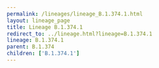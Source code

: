 ```yaml
---
permalink: /lineages/lineage_B.1.374.1.html
layout: lineage_page
title: Lineage B.1.374.1
redirect_to: ../lineage.html?lineage=B.1.374.1
lineage: B.1.374.1
parent: B.1.374
children: ['B.1.374.1']
---
```

